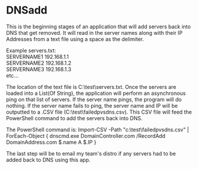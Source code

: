 # DNSadd

This is the beginning stages of an application that will add servers back into DNS that get removed. It will read in the server names along with their IP Addresses from a text file using a space as the delimiter.

Example servers.txt:  
SERVERNAME1 192.168.1.1  
SERVERNAME2 192.168.1.2  
SERVERNAME3 192.168.1.3  
etc...  

The location of the text file is C:\test\servers.txt. Once the servers are loaded into a List(Of String), the application will perform an asynchronous ping on that list of servers. If the server name pings, the program will do nothing. If the server name fails to ping, the server name and IP will be outputted to a .CSV file (C:\test\failedpvsdns.csv). This CSV file will feed the PowerShell command to add the servers back into DNS.

The PowerShell command is: Import-CSV -Path "c:\test\failedpvsdns.csv" | ForEach-Object { dnscmd.exe DomainController.com /RecordAdd DomainAddress.com $.name A $.IP }

The last step will be to email my team's distro if any servers had to be added back to DNS using this app.
